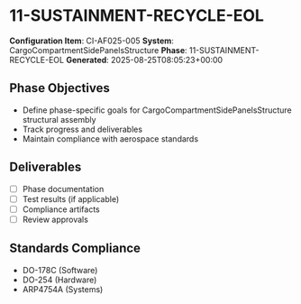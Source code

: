 # 11-SUSTAINMENT-RECYCLE-EOL

**Configuration Item**: CI-AF025-005
**System**: CargoCompartmentSidePanelsStructure
**Phase**: 11-SUSTAINMENT-RECYCLE-EOL
**Generated**: 2025-08-25T08:05:23+00:00

## Phase Objectives
- Define phase-specific goals for CargoCompartmentSidePanelsStructure structural assembly
- Track progress and deliverables
- Maintain compliance with aerospace standards

## Deliverables
- [ ] Phase documentation
- [ ] Test results (if applicable)
- [ ] Compliance artifacts
- [ ] Review approvals

## Standards Compliance
- DO-178C (Software)
- DO-254 (Hardware)
- ARP4754A (Systems)

